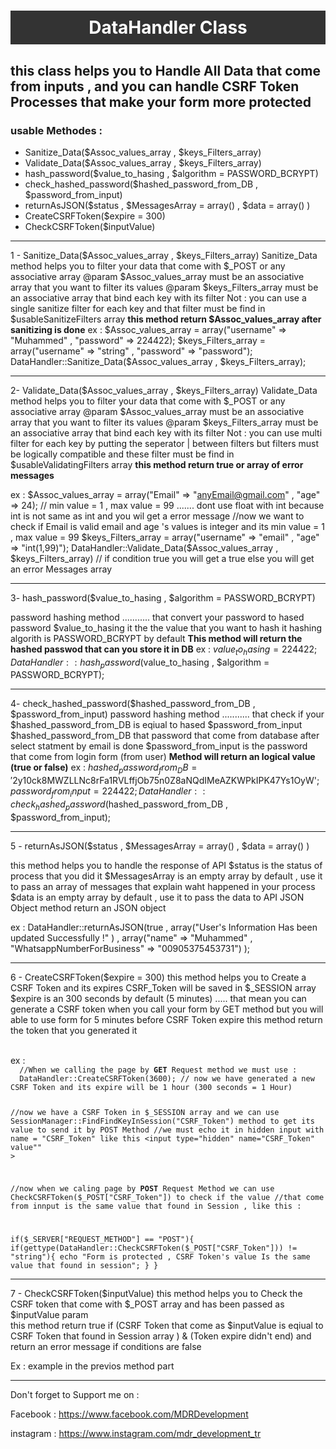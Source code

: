 <h1 style="text-align:center;padding:10px;background-color:#333;Color:#fff">DataHandler Class</h1>
<h2>this class helps you to Handle All Data that come from inputs , and you can handle CSRF Token Processes that make your form more protected</h2>

<h3>usable Methodes :</h3>

- Sanitize_Data($Assoc_values_array , $keys_Filters_array)
-  Validate_Data($Assoc_values_array , $keys_Filters_array)
-  hash_password($value_to_hasing , $algorithm = PASSWORD_BCRYPT)
-  check_hashed_password($hashed_password_from_DB , $password_from_input)
-  returnAsJSON($status , $MessagesArray = array() , $data = array() )
-  CreateCSRFToken($expire = 300)
-  CheckCSRFToken($inputValue)

<hr>
1 - Sanitize_Data($Assoc_values_array , $keys_Filters_array)
Sanitize_Data method helps you to filter your data that come with $_POST or any associative array
@param $Assoc_values_array must be an associative array that you want to filter its values
@param $keys_Filters_array must be an associative array that bind each key with its filter
Not : you can use a single sanitize filter for each key and that filter must be find in $usableSanitizeFilters array
<b>this method return $Assoc_values_array after sanitizing is done</b>
ex :
$Assoc_values_array = array("username" => "Muhammed" , "password" => 224422);
$keys_Filters_array = array("username" => "string" , "password" => "password");
DataHandler::Sanitize_Data($Assoc_values_array , $keys_Filters_array);

<hr>

2- Validate_Data($Assoc_values_array , $keys_Filters_array)
Validate_Data method helps you to filter your data that come with $_POST or any associative array
@param $Assoc_values_array must be an associative array that you want to filter its values
@param $keys_Filters_array must be an associative array that bind each key with its filter
Not : you can use multi filter for each key by putting the seperator | between filters but filters must be logically compatible 
and these filter must be find in $usableValidatingFilters array
<b>this method return true or array of error messages</b>

ex : 
$Assoc_values_array = array("Email" => "anyEmail@gmail.com" , "age" => 24);
// min value = 1 , max value = 99 ....... dont use float with int because int is not same as int and you wil get a error message
//now we want to check if Email is valid email and age 's values is integer and its min value = 1 , max value = 99
$keys_Filters_array = array("username" => "email" , "age" => "int(1,99)"); 
DataHandler::Validate_Data($Assoc_values_array , $keys_Filters_array) // if condition true you will get a true else you will get an error Messages array

<hr>

3- hash_password($value_to_hasing , $algorithm = PASSWORD_BCRYPT)

password hashing method ........... that convert your password to hased password
$value_to_hasing it the the value that you want to hash it
hashing algorith is PASSWORD_BCRYPT by default
<b>This method will return the hashed passwod that can you store it in DB</b>
ex : 
$value_to_hasing = 224422;
DataHandler::hash_password($value_to_hasing , $algorithm = PASSWORD_BCRYPT);

<hr>

4- check_hashed_password($hashed_password_from_DB , $password_from_input)
password hashing method ........... that check if your $hashed_password_from_DB is eqiual to hased $password_from_input 
$hashed_password_from_DB that password that come from database after select statment by email is done
$password_from_input is the password that come from login form (from user)
<b>Method will return an logical value (true or false)</b>
ex :
$hashed_password_from_DB = '$2y$10$ck8MWZLLNc8rFa1RVLffjOb75n0Z8aNQdIMeAZKWPkIPK47Ys1OyW';
$password_from_input = 224422;
DataHandler::check_hashed_password($hashed_password_from_DB , $password_from_input);

<hr>

5 - returnAsJSON($status , $MessagesArray = array() , $data = array() )

this method helps you to handle the response of API 
$status is the status of process that you did it
$MessagesArray is an empty array by default , use it to pass an array of messages that explain waht happened in your process
$data is an empty array by default , use it to pass the data to API JSON Object
method return an JSON object

ex :
DataHandler::returnAsJSON(true , array("User's Information Has been updated Successfully !" ) , array("name" => "Muhammed" , "WhatsappNumberForBusiness" => "00905375453731") );

<hr>

6 - CreateCSRFToken($expire = 300)
this method helps you to Create a CSRF Token and its expires
CSRF_Token will be saved in $_SESSION array
$expire is an 300 seconds by default (5 minutes) ..... that mean you can generate a CSRF token when you call your form by GET method but you will able to use form for 5 minutes before CSRF Token expire
this method return the token that you generated it

<br>
ex : 
<code>
  //When we calling the page by <b>GET</b> Request method we must use :
  DataHandler::CreateCSRFToken(3600); // now we have generated a new CSRF Token and its expire will be 1 hour (300 seconds = 1 Hour)
  
  //now we have a CSRF Token in $_SESSION array and we can use SessionManager::FindFindKeyInSession("CSRF_Token") method to get its value to send it by POST Method
  //we must echo it in hidden input with name = "CSRF_Token" like this
  <input type="hidden" name="CSRF_Token" value"<?php echo SessionManager::FindFindKeyInSession("CSRF_Token"); ?>" >
  
  //now when we caling page by <b>POST</b> Request Method we can use CheckCSRFToken($_POST["CSRF_Token"]) to check if the value 
  //that come from innput is the same value that found in Session , like this :
  
  if($_SERVER["REQUEST_METHOD"] == "POST"){
    if(gettype(DataHandler::CheckCSRFToken($_POST["CSRF_Token"])) != "string"){
        echo "Form is protected , CSRF Token's value Is the same value that found in session";
    }
  }
</code>

<hr>

7 -  CheckCSRFToken($inputValue)
this method helps you to Check the CSRF token that come with $_POST array and has been passed as  $inputValue param    
this method return true if (CSRF Token that come as $inputValue is eqiual to CSRF Token that found in Session array ) & (Token expire didn't end)
and return an error message if conditions are false

Ex : example in the previos method part
<hr>

Don't forget to Support me on :

Facebook : https://www.facebook.com/MDRDevelopment

instagram : https://www.instagram.com/mdr_development_tr
